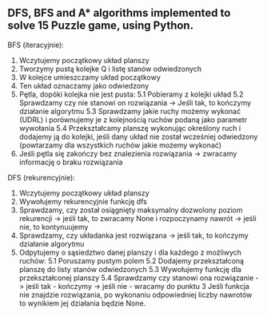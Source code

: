DFS, BFS and A* algorithms implemented to solve 15 Puzzle game, using Python.
---
BFS (iteracyjnie):
1. Wczytujemy początkowy układ planszy
2. Tworzymy pustą kolejke Q i listę stanów odwiedzonych
3. W kolejce umieszczamy układ początkowy
4. Ten układ oznaczamy jako odwiedzony
5. Pętla, dopóki kolejka nie jest pusta:
	5.1 Pobieramy z kolejki układ
	5.2 Sprawdzamy czy nie stanowi on rozwiązania
    -> Jeśli tak, to kończymy działanie algorytmu
	5.3 Sprawdzamy jakie ruchy możemy wykonać (UDRL) i
	porównujemy je z kolejnością ruchów podaną jako 
	parametr wywołania
	5.4 Przekształcamy planszę wykonując określony ruch i 
	dodajemy ją do kolejki, jeśli dany układ nie został 
	wcześniej odwiedzony (powtarzamy dla wszystkich ruchów
	jakie możemy wykonać) 
6. Jeśli pętla się zakończy bez znalezienia rozwiązania 
-> zwracamy informację o braku rozwiązania

DFS (rekurencyjnie):
1. Wczytujemy początkowy układ planszy
2. Wywołujemy rekurencyjnie funkcję dfs
3. Sprawdzamy, czy został osiągnięty maksymalny dozwolony poziom
rekurencji 
-> jeśli tak, to zwracamy None i rozpoczynamy nawrót
-> jeśli nie, to kontynuujemy
4. Sprawdzamy, czy układanka jest rozwiązana
-> jeśli tak, to kończymy działanie algorytmu
5. Odpytujemy o sąsiedztwo danej planszy i dla każdego z 
możliwych ruchów:
    5.1 Poruszamy pustym polem
    5.2 Dodajemy przekształconą planszę do listy stanów odwiedzonych
    5.3 Wywołujemy funkcję dla przekształconej planszy
    5.4 Sprawdzamy czy stanowi ona rozwiązanie 
    -> jeśli tak - kończymy
    -> jeśli nie - wracamy do punktu 3 
Jeśli funkcja nie znajdzie rozwiązania, po wykonaniu odpowiedniej
liczby nawrotów to wynikiem jej działania będzie None.

